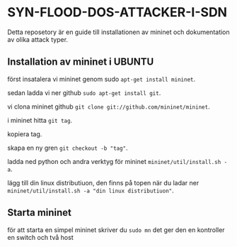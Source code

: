 # SYN-FLOOD-DOS-ATTACKER-I-SDN
Detta reposetory är en guide till installationen av mininet och dokumentation av olika attack typer.

## Installation av mininet i UBUNTU

först insatalera vi mininet genom sudo `apt-get install mininet`.

sedan ladda vi ner github `sudo apt-get install git`.

vi clona mininet github `git clone git://github.com/mininet/mininet`.

i mininet hitta `git tag`.

kopiera tag.

skapa en ny gren `git checkout -b "tag"`.

ladda ned python och andra verktyg för mininet `mininet/util/install.sh -a`.

lägg till din linux distributiuon, den finns på topen när du ladar ner `mininet/util/install.sh -a "din linux distributiuon"`.

## Starta mininet

för att starta en simpel mininet skriver du `sudo mn` det ger den en kontroller en switch och två host
